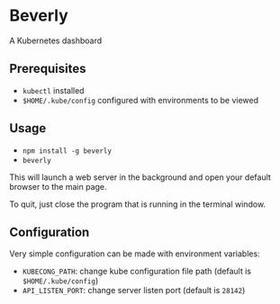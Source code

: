 # Beverly

A Kubernetes dashboard

## Prerequisites

- `kubectl` installed
- `$HOME/.kube/config` configured with environments to be viewed

## Usage

- `npm install -g beverly`
- `beverly`

This will launch a web server in the background and open your default browser to the main page.

To quit, just close the program that is running in the terminal window.

## Configuration

Very simple configuration can be made with environment variables:

- `KUBECONG_PATH`: change kube configuration file path (default is `$HOME/.kube/config`)
- `API_LISTEN_PORT`: change server listen port (default is `28142`)

